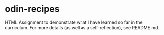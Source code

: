 # odin-recipes
HTML Assignment to demonstrate what I have learned so far in the curriculum. For more details (as well as a self-reflection), see README.md.
